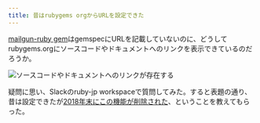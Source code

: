 ```yaml
---
title: 昔はrubygems orgからURLを設定できた
---
```

[mailgun-ruby gem](https://rubygems.org/gems/mailgun-ruby)はgemspecにURLを記載していないのに、どうしてrubygems.orgにソースコードやドキュメントへのリンクを表示できているのだろうか。

![](https://lh5.googleusercontent.com/-IuVQU4tf-GSOixhh3ZECWvhnCVq108tJ3loBXR2EZ7qWkHAoW5sDTsgAKe14nX1h4rqJSDIh1NuGwrSWChU8Ag2UjH-qOAvsmQ0hQ401_327CuFnm3eVxUUdN7KqF9wX7Jz4BhgGYqCariBUPFYtG7hYnII00yEu6bTl59njO0VN-5AUZo1GH4nKRh5 "ソースコードやドキュメントへのリンクが存在する")

疑問に思い、Slackのruby-jp workspaceで質問してみた。すると表題の通り、昔は設定できたが[2018年末にこの機能が削除された](https://github.com/rubygems/rubygems.org/pull/1815)、ということを教えてもらった。
